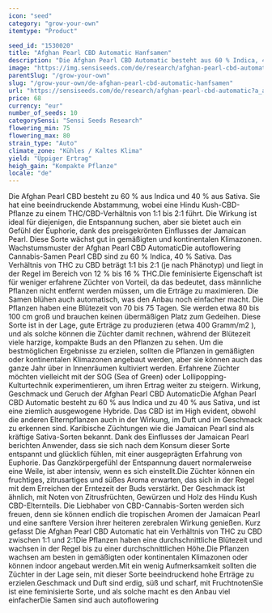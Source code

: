 ```yaml
---
icon: "seed"
category: "grow-your-own"
itemtype: "Product"

seed_id: "1530020"
title: "Afghan Pearl CBD Automatic Hanfsamen"
description: "Die Afghan Pearl CBD Automatic besteht aus 60 % Indica, 40 % Sativa, mit einem Verhältnis von THC zu CBD von 1:1 bis 2:1. High ist entspannend, glücklich."
image: "https://img.sensiseeds.com/de/research/afghan-pearl-cbd-automatic-image.png"
parentSlug: "/grow-your-own"
slug: "/grow-your-own/de-afghan-pearl-cbd-automatic-hanfsamen"
url: "https://sensiseeds.com/de/research/afghan-pearl-cbd-automatic?a_aid=cannastore"
price: 68
currency: "eur"
number_of_seeds: 10
categorySensi: "Sensi Seeds Research"
flowering_min: 75
flowering_max: 80
strain_type: "Auto"
climate_zone: "Kühles / Kaltes Klima"
yield: "Üppiger Ertrag"
heigh_gain: "Kompakte Pflanze"
locale: "de"
---
```

Die Afghan Pearl CBD besteht zu 60 % aus Indica und 40 % aus Sativa. Sie hat eine beeindruckende Abstammung, wobei eine Hindu Kush-CBD-Pflanze zu einem THC/CBD-Verhältnis von 1:1 bis 2:1 führt. Die Wirkung ist ideal für diejenigen, die Entspannung suchen, aber sie bietet auch ein Gefühl der Euphorie, dank des preisgekrönten Einflusses der Jamaican Pearl. Diese Sorte wächst gut in gemäßigten und kontinentalen Klimazonen. Wachstumsmuster der Afghan Pearl CBD AutomaticDie autoflowering Cannabis-Samen Pearl CBD sind zu 60 % Indica, 40 % Sativa. Das Verhältnis von THC zu CBD beträgt 1:1 bis 2:1 (je nach Phänotyp) und liegt in der Regel im Bereich von 12 % bis 16 % THC.Die feminisierte Eigenschaft ist für weniger erfahrene Züchter von Vorteil, da das bedeutet, dass männliche Pflanzen nicht entfernt werden müssen, um die Erträge zu maximieren. Die Samen blühen auch automatisch, was den Anbau noch einfacher macht. Die Pflanzen haben eine Blütezeit von 70 bis 75 Tagen. Sie werden etwa 80 bis 100 cm groß und brauchen keinen übermäßigen Platz zum Gedeihen. Diese Sorte ist in der Lage, gute Erträge zu produzieren (etwa 400 Gramm/m2 ), und als solche können die Züchter damit rechnen, während der Blütezeit viele harzige, kompakte Buds an den Pflanzen zu sehen. Um die bestmöglichen Ergebnisse zu erzielen, sollten die Pflanzen in gemäßigten oder kontinentalen Klimazonen angebaut werden, aber sie können auch das ganze Jahr über in Innenräumen kultiviert werden. Erfahrene Züchter möchten vielleicht mit der SOG (Sea of Green) oder Lollipopping-Kulturtechnik experimentieren, um ihren Ertrag weiter zu steigern. Wirkung, Geschmack und Geruch der Afghan Pearl CBD AutomaticDie Afghan Pearl CBD Automatic besteht zu 60 % aus Indica und zu 40 % aus Sativa, und ist eine ziemlich ausgewogene Hybride. Das CBD ist im High evident, obwohl die anderen Elternpflanzen auch in der Wirkung, im Duft und im Geschmack zu erkennen sind. Karibische Züchtungen wie die Jamaican Pearl sind als kräftige Sativa-Sorten bekannt. Dank des Einflusses der Jamaican Pearl berichten Anwender, dass sie sich nach dem Konsum dieser Sorte entspannt und glücklich fühlen, mit einer ausgeprägten Erfahrung von Euphorie. Das Ganzkörpergefühl der Entspannung dauert normalerweise eine Weile, ist aber intensiv, wenn es sich einstellt.Die Züchter können ein fruchtiges, zitrusartiges und süßes Aroma erwarten, das sich in der Regel mit dem Erreichen der Erntezeit der Buds verstärkt. Der Geschmack ist ähnlich, mit Noten von Zitrusfrüchten, Gewürzen und Holz des Hindu Kush CBD-Elternteils. Die Liebhaber von CBD-Cannabis-Sorten werden sich freuen, denn sie können endlich die tropischen Aromen der Jamaican Pearl und eine sanftere Version ihrer heiteren zerebralen Wirkung genießen. Kurz gefasst Die Afghan Pearl CBD Automatic hat ein Verhältnis von THC zu CBD zwischen 1:1 und 2:1Die Pflanzen haben eine durchschnittliche Blütezeit und wachsen in der Regel bis zu einer durchschnittlichen Höhe.Die Pflanzen wachsen am besten in gemäßigten oder kontinentalen Klimazonen oder können indoor angebaut werden.Mit ein wenig Aufmerksamkeit sollten die Züchter in der Lage sein, mit dieser Sorte beeindruckend hohe Erträge zu erzielen.Geschmack und Duft sind erdig, süß und scharf, mit FruchtnotenSie ist eine feminisierte Sorte, und als solche macht es den Anbau viel einfacherDie Samen sind auch autoflowering
